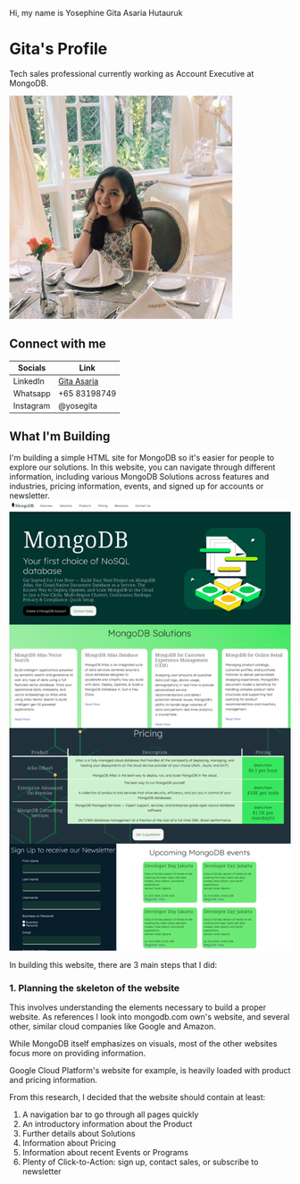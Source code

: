 Hi, my name is Yosephine Gita Asaria Hutauruk

# Gita's Profile
Tech sales professional currently working as Account Executive at MongoDB.

![gambar](./assets/gita.webp)

## Connect with me
|Socials   |Link   |
|-------|------------|
|LinkedIn   |[Gita Asaria](https://sg.linkedin.com/in/gita-asaria)     | 
|Whatsapp  |+65 83198749     | 
|Instagram   |@yosegita     | 

## What I'm Building
I'm building a simple HTML site for MongoDB so it's easier for people to explore our solutions. In this website, you can navigate through different information, including various MongoDB Solutions across features and industries, pricing information, events, and signed up for accounts or newsletter. 
![websiteview](./assets/screenshots.png)

In building this website, there are 3 main steps that I did:

### 1. Planning the skeleton of the website
This involves understanding the elements necessary to build a proper website. As references I look into mongodb.com own's website, and several other, similar cloud companies like Google and Amazon. 

While MongoDB itself emphasizes on visuals, most of the other websites focus more on providing information. 

Google Cloud Platform's website for example, is heavily loaded with product and pricing information.

From this research, I decided that the website should contain at least:
1. A navigation bar to go through all pages quickly
2. An introductory information about the Product
3. Further details about Solutions
4. Information about Pricing
5. Information about recent Events or Programs
6. Plenty of Click-to-Action: sign up, contact sales, or subscribe to newsletter
